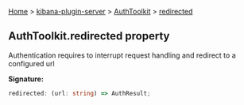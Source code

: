 [Home](./index) &gt; [kibana-plugin-server](./kibana-plugin-server.md) &gt; [AuthToolkit](./kibana-plugin-server.authtoolkit.md) &gt; [redirected](./kibana-plugin-server.authtoolkit.redirected.md)

## AuthToolkit.redirected property

Authentication requires to interrupt request handling and redirect to a configured url

<b>Signature:</b>

```typescript
redirected: (url: string) => AuthResult;
```
